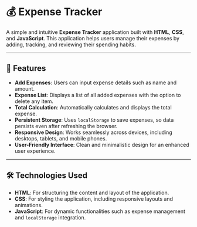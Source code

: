 # 💰 Expense Tracker

A simple and intuitive **Expense Tracker** application built with **HTML**, **CSS**, and **JavaScript**. This application helps users manage their expenses by adding, tracking, and reviewing their spending habits.

---

## 🌟 Features

- **Add Expenses**: Users can input expense details such as name and amount.
- **Expense List**: Displays a list of all added expenses with the option to delete any item.
- **Total Calculation**: Automatically calculates and displays the total expense.
- **Persistent Storage**: Uses `localStorage` to save expenses, so data persists even after refreshing the browser.
- **Responsive Design**: Works seamlessly across devices, including desktops, tablets, and mobile phones.
- **User-Friendly Interface**: Clean and minimalistic design for an enhanced user experience.

---

## 🛠️ Technologies Used

- **HTML**: For structuring the content and layout of the application.
- **CSS**: For styling the application, including responsive layouts and animations.
- **JavaScript**: For dynamic functionalities such as expense management and `localStorage` integration.



